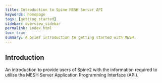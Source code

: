 ```yaml
---
title: Introduction to Spine MESH Server API
keywords: homepage
tags: [getting_started]
sidebar: overview_sidebar
permalink: index.html
toc: true
summary: A brief introduction to getting started with MESH.
---
```


## Introduction ##

An introduction to provide users of Spine2 with the information required to utilise the MESH Server Application Programming Interface (API).


